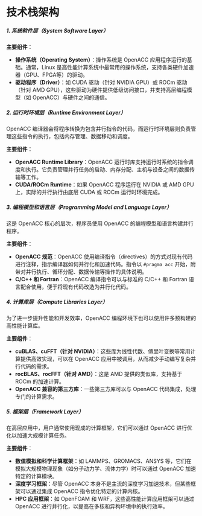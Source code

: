 # 技术栈架构

##### 1. 系统软件层（System Software Layer）
**主要组件**：
- **操作系统（Operating System）**：操作系统是 OpenACC 应用程序运行的基础。通常，Linux 是高性能计算系统中最常用的操作系统，支持各类硬件加速器（GPU、FPGA等）的驱动。
- **驱动程序（Driver）**：如 CUDA 驱动（针对 NVIDIA GPU）或 ROCm 驱动（针对 AMD GPU），这些驱动为硬件提供低级访问接口，并支持高层编程模型（如 OpenACC）与硬件之间的通信。

##### 2. 运行时环境层（Runtime Environment Layer）
OpenACC 编译器会将程序转换为包含并行指令的代码，而运行时环境层则负责管理这些指令的执行，包括内存管理、数据移动和调度。

**主要组件**：
- **OpenACC Runtime Library**：OpenACC 运行时库支持运行时系统的指令调度和执行。它负责管理并行任务的启动、内存分配、主机与设备之间的数据传输等工作。
- **CUDA/ROCm Runtime**：如果 OpenACC 程序运行在 NVIDIA 或 AMD GPU 上，实际的并行执行由底层 CUDA 或 ROCm 运行时环境完成。

##### 3. 编程模型和语言层（Programming Model and Language Layer）
这是 OpenACC 核心的层次，程序员使用 OpenACC 的编程模型和语言构建并行程序。

**主要组件**：
- **OpenACC 规范**：OpenACC 使用编译指令（directives）的方式对现有代码进行注释，指示编译器如何并行化和加速代码。指令以 `#pragma acc` 开始，附带对并行执行、循环分配、数据传输等操作的具体说明。
- **C/C++ 和 Fortran**：OpenACC 编译指令可以与标准的 C/C++ 和 Fortran 语言配合使用，便于将现有代码改造为并行化代码。

##### 4. 计算库层（Compute Libraries Layer）
为了进一步提升性能和开发效率，OpenACC 编程环境下也可以使用许多预构建的高性能计算库。

**主要组件**：
- **cuBLAS、cuFFT（针对 NVIDIA）**：这些库为线性代数、傅里叶变换等常用计算提供高效实现，可以在 OpenACC 应用中被调用，从而减少手动编写复杂并行代码的需求。
- **rocBLAS、rocFFT（针对 AMD）**：这是 AMD 提供的类似库，支持基于 ROCm 的加速计算。
- **OpenACC 兼容的第三方库**：一些第三方库可以与 OpenACC 代码集成，处理专门的计算需求。

##### 5. 框架层（Framework Layer）
在高层应用中，用户通常使用现成的计算框架，它们可以通过 OpenACC 进行优化以加速大规模计算任务。

**主要组件**：
- **数值模拟和科学计算框架**：如 LAMMPS、GROMACS、ANSYS 等，它们在模拟大规模物理现象（如分子动力学、流体力学）时可以通过 OpenACC 加速特定的计算模块。
- **深度学习框架**：尽管 OpenACC 本身不是主流的深度学习加速技术，但某些框架可以通过集成 OpenACC 指令优化特定的计算内核。
- **HPC 应用框架**：如 OpenFOAM 和 WRF，这些高性能计算应用框架可以通过 OpenACC 进行并行化，以提高在多核和异构环境中的执行效率。
